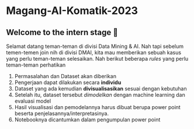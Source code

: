 # Magang-AI-Komatik-2023

## Welcome to the intern stage 💾
Selamat datang teman-teman di divisi Data Mining & AI. Nah tapi sebelum temen-temen join nih di divisi DMAI, kita mau memberikan sebuah kasus yang perlu teman-teman selesaikan. Nah berikut beberapa _rules_ yang perlu teman-teman perhatikan
1. Permasalahan dan Dataset akan diberikan
2. Pengerjaan dapat dilakukan secara **individu**
3. Dataset yang ada kemudian **divisualisasikan** sesuai dengan kebutuhan
4. Setelah itu, dataset tersebut *dimodelkan* dengan machine learning dan evaluasi model
5. Hasil visualisasi dan pemodelannya harus dibuat berupa power point beserta penjelasannya/interpretasinya.
6. Notebooknya dicantumkan dalam pengumpulan power point


